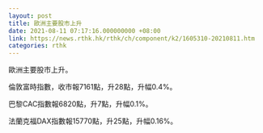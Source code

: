 ```yaml
---
layout: post
title: 歐洲主要股市上升
date: 2021-08-11 07:17:16.000000000 +08:00
link: https://news.rthk.hk/rthk/ch/component/k2/1605310-20210811.htm
categories: rthk
---
```


歐洲主要股市上升。

倫敦富時指數，收市報7161點，升28點，升幅0.4%。

巴黎CAC指數報6820點，升7點，升幅0.1%。

法蘭克福DAX指數報15770點，升25點，升幅0.16%。

